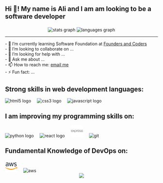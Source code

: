 
<h2 align="left">Hi 👋!  My name is Ali and I am am looking to be a software developer</h2>

###

<div align="center">
  <img src="https://github-readme-stats.vercel.app/api?username=AliQassab&hide_title=false&hide_rank=false&show_icons=true&include_all_commits=true&count_private=true&disable_animations=false&theme=dracula&locale=en&hide_border=false" height="150" alt="stats graph"  />
  <img src="https://github-readme-stats.vercel.app/api/top-langs?username=AliQassab&locale=en&hide_title=false&layout=compact&card_width=320&langs_count=5&theme=dracula&hide_border=false" height="150" alt="languages graph"  />
  
</div>
<hr>
- 🌱 I’m currently learning Software Foundation at <a href="https://www.foundersandcoders.com/">Founders and Coders</a>
<br>
- 👯 I’m looking to collaborate on ...
<br>
- 🤔 I’m looking for help with ...
<br>
- 💬 Ask me about ...
<br>
- 📫 How to reach me: <a
        href="mailto:alaahan80@icloud.com?subject=Your%20Subject&body=Your%20Message"
        class="btn btn-primary"
      >
        email me
      </a>
<br>
- ⚡ Fun fact: ...

<h2>Strong skills in web development languages:</h2>

<div align="left">
 <img src="https://cdn.jsdelivr.net/gh/devicons/devicon/icons/html5/html5-original.svg" height="30" alt="html5 logo"  />
  <img width="12" />
   <img src="https://cdn.jsdelivr.net/gh/devicons/devicon/icons/css3/css3-original.svg" height="30" alt="css3 logo"  />
  <img width="12" />
  <img src="https://cdn.jsdelivr.net/gh/devicons/devicon/icons/javascript/javascript-original.svg" height="30" alt="javascript logo"  />
  <img width="12" />

  <h2>I am  improving my programming skills on: </h2>
  
<div align="left">


  
  <img src="https://cdn.jsdelivr.net/gh/devicons/devicon/icons/python/python-original.svg" height="30" alt="python logo"  />
  <img width="12" />
   <img src="https://cdn.jsdelivr.net/gh/devicons/devicon/icons/react/react-original.svg" height="30" alt="react logo"  />
  <img width="12" />
  <img src="https://raw.githubusercontent.com/devicons/devicon/master/icons/express/express-original-wordmark.svg" alt="express" width="40" height="40" style="max-width: 100%;">
    <img width="12" />
  <img src="https://camo.githubusercontent.com/fcafa5ebc1f5f789ae7d012a3ecd8fe7bda49516591caf7c37698f764165d880/68747470733a2f2f7777772e766563746f726c6f676f2e7a6f6e652f6c6f676f732f6769742d73636d2f6769742d73636d2d69636f6e2e737667" alt="git" width="40" height="40" data-canonical-src="https://www.vectorlogo.zone/logos/git-scm/git-scm-icon.svg" style="max-width: 100%;">

</div>
  <h2>Fundamental Knowledge of DevOps on: </h2>
   <img src="https://raw.githubusercontent.com/devicons/devicon/master/icons/amazonwebservices/amazonwebservices-original-wordmark.svg" alt="aws" width="40" height="40" style="max-width: 100%;">
     <img width="12" />

<img  src="https://github.com/AliQassab/AliQassab/assets/22217494/48412150-34a6-4c9e-bbb4-858a26e7fabc" alt="aws" width="40" height="40" style="max-width: 100%;"/>









<div align="center">
  <img src="https://visitor-badge.laobi.icu/badge?page_id=AliQassab.AliQassab"  />
</div>

###






###
